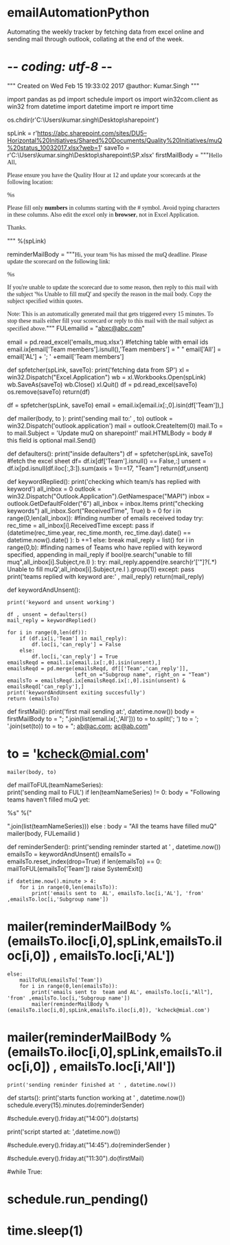 # emailAutomationPython
Automating the weekly tracker by fetching data from excel online and sending mail through outlook, collating at the end of the week.


# -*- coding: utf-8 -*-

"""
Created on Wed Feb 15 19:33:02 2017
@author: Kumar.Singh
"""

import pandas as pd
import schedule
import os
import win32com.client as win32
from datetime import datetime
import re
import time

os.chdir(r'C:\Users\kumar.singh\Desktop\sharepoint')

spLink = r'https://abc.sharepoint.com/sites/DU5–Horizontal%20Initiatives/Shared%20Documents/Quality%20Initiatives/muQ%20status_10032017.xlsx?web=1'
saveTo = r'C:\Users\kumar.singh\Desktop\sharepoint\SP.xlsx'
firstMailBody = """<font face="Calibri" >Hello All,
                    <p>
                    Please ensure you have the Quality Hour at 12 and update your scorecards at the following location:</p>
                    <p>%s</p>
                    Please fill only <strong>numbers</strong> in columns starting with the # symbol.
                    Avoid typing characters in these columns.
                    Also edit the excel only in <strong>browser</strong>, not in Excel Application.
                    <p>Thanks.</p></font>""" %(spLink)
                    
reminderMailBody = """<font face="Calibri" >Hi, your team %s has missed the muQ deadline. Please update the scorecard
                         on the following link: <p>%s<p>If you're unable to update the
                                scorecard due to some reason, then reply to this mail with the subject '%s Unable to fill muQ'
                                and specify the reason in the mail body. Copy the subject specified within quotes.<p>Note: This is an
                                automatically generated mail that gets triggered every 15 minutes. To stop these mails
                                either fill your scorecard or reply to this mail with the mail subject as specified above.</font>"""
FULemailid = "abxc@abc.com"

email = pd.read_excel('emails_muq.xlsx')    #fetching table with email ids
email.ix[email['Team members'].isnull(),'Team members'] = " "
email['All'] = email['AL'] + '; ' +email['Team members']


def spfetcher(spLink, saveTo):
    print('fetching data from SP')
    xl = win32.Dispatch("Excel.Application")
    wb = xl.Workbooks.Open(spLink)
    wb.SaveAs(saveTo)
    wb.Close()
    xl.Quit()
    df = pd.read_excel(saveTo)
    os.remove(saveTo)
    return(df)

df    = spfetcher(spLink, saveTo)
email = email.ix[email.ix[:,0].isin(df['Team']),]

def mailer(body, to ):
    print('sending mail to:' , to)
    outlook = win32.Dispatch('outlook.application')
    mail = outlook.CreateItem(0)
    mail.To = to
    mail.Subject = 'Update muQ on sharepoint!'
    mail.HTMLBody = body       # this field is optional 
    mail.Send()

def defaulters():
    print("inside defaulters")
    df    = spfetcher(spLink, saveTo)   #fetch the excel sheet
    df= df.ix[df['Team'].isnull() == False,:]
    unsent = df.ix[pd.isnull(df.iloc[:,3:]).sum(axis  = 1)==17, "Team"]
    return(df,unsent)

def keywordReplied():
    print('checking which team/s has replied with keyword')
    all_inbox = 0
    outlook = win32.Dispatch("Outlook.Application").GetNamespace("MAPI")
    inbox = outlook.GetDefaultFolder("6")
    all_inbox = inbox.Items
    print("checking keywords")
    all_inbox.Sort("ReceivedTime", True)
    b = 0
    for i in range(0,len(all_inbox)): #finding number of emails received today
        try:
            rec_time = all_inbox[i].ReceivedTime
        except:
            pass
        if (datetime(rec_time.year, rec_time.month, rec_time.day).date() == datetime.now().date() ):
            b +=1
        else:
            break
    mail_reply = list()
    for i in range(0,b):              #finding names of Teams who have replied with keyword specified, appending in mail_reply
        if bool(re.search("unable to fill muq",all_inbox[i].Subject,re.I) ):
            try:
                mail_reply.append(re.search(r'[\'\"]?(.*) Unable to fill muQ',all_inbox[i].Subject,re.I ).group(1))
            except:
                pass
    print('teams replied with keyword are:' , mail_reply)
    return(mail_reply)


def keywordAndUnsent():

    print('keyword and unsent working')

    df , unsent = defaulters()
    mail_reply = keywordReplied()
    
    for i in range(0,len(df)):
        if (df.ix[i,'Team'] in mail_reply):
            df.loc[i,'can_reply'] = False
        else:
            df.loc[i,'can_reply'] = True
    emailsReqd = email.ix[email.ix[:,0].isin(unsent),]
    emailsReqd = pd.merge(emailsReqd, df[['Team','can_reply']],
                          left_on ="Subgroup name", right_on = "Team")
    emailsTo = emailsReqd.ix[emailsReqd.ix[:,0].isin(unsent) & emailsReqd['can_reply'],]
    print('keywordAndUnsent exiting succesfully')
    return (emailsTo)

def firstMail():
    print('first mail sending at:', datetime.now())
    body = firstMailBody
    to   = "; ".join(list(email.ix[:,'All']))
    to = to.split('; ')
    to = '; '.join(set(to))
    to = to + "; ab@ac.com; ac@ab.com"
#    to = 'kcheck@mial.com'
    mailer(body, to)

def mailToFUL(teamNameSeries):    
    print('sending mail to FUL')
    if len(teamNameSeries) != 0:
        body = "Following teams haven't filled muQ yet:<p> %s" %("<p>".join(list(teamNameSeries)))
    else :
        body = "All the teams have filled muQ"
    mailer(body, FULemailid )

def reminderSender():
    print('sending reminder started at ' , datetime.now())
    emailsTo = keywordAndUnsent()
    emailsTo = emailsTo.reset_index(drop=True)
    if len(emailsTo) == 0:
        mailToFUL(emailsTo['Team'])
        raise SystemExit()
    
    if datetime.now().minute > 4:
        for i in range(0,len(emailsTo)):
            print('emails sent to  AL', emailsTo.loc[i,'AL'], 'from' ,emailsTo.loc[i,'Subgroup name'])
#            mailer(reminderMailBody %(emailsTo.iloc[i,0],spLink,emailsTo.iloc[i,0]) , emailsTo.loc[i,'AL'])
              

                
    else:
        mailToFUL(emailsTo['Team'])
        for i in range(0,len(emailsTo)):        
            print('emails sent to  team and AL', emailsTo.loc[i,"All"], 'from' ,emailsTo.loc[i,'Subgroup name'])
            mailer(reminderMailBody %(emailsTo.iloc[i,0],spLink,emailsTo.iloc[i,0]), 'kcheck@mial.com')
 #           mailer(reminderMailBody %(emailsTo.iloc[i,0],spLink,emailsTo.iloc[i,0]) , emailsTo.loc[i,'All'])
            
    print('sending reminder finished at ' , datetime.now())
  

def starts():
    print('starts function working at ' , datetime.now())
    schedule.every(15).minutes.do(reminderSender)


#schedule.every().friday.at("14:00").do(starts)

print('script started at: ',datetime.now())

#schedule.every().friday.at("14:45").do(reminderSender )

#schedule.every().friday.at("11:30").do(firstMail)

#while True:
#    schedule.run_pending()
#    time.sleep(1)
